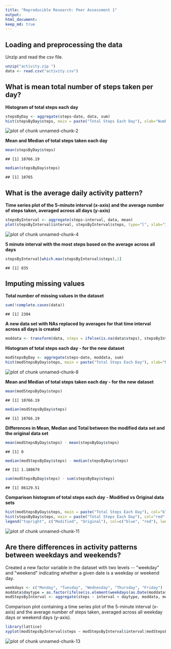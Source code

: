 ```yaml
---
title: "Reproducible Research: Peer Assessment 1"
output: 
html_document:
keep_md: true
---
```




## Loading and preprocessing the data
Unzip and read the csv file.

```r
unzip("activity.zip ")
data <- read.csv("activity.csv")
```



## What is mean total number of steps taken per day?
**Histogram of total steps each day**

```r
stepsByDay <- aggregate(steps~date, data, sum)
hist(stepsByDay$steps, main = paste("Total Steps Each Day"), xlab="Number of Steps")
```

![plot of chunk unnamed-chunk-2](figure/unnamed-chunk-2-1.png) 

**Mean and Median of total steps taken each day**

```r
mean(stepsByDay$steps)
```

```
## [1] 10766.19
```

```r
median(stepsByDay$steps)
```

```
## [1] 10765
```



## What is the average daily activity pattern?
**Time series plot of the 5-minute interval (x-axis) and the average number of steps taken, averaged across all days (y-axis)**

```r
stepsByInterval <- aggregate(steps~interval, data, mean)
plot(stepsByInterval$interval, stepsByInterval$steps, type="l", xlab="Interval", ylab="Number of Steps",main="Average Number of Steps per Day for each interval")
```

![plot of chunk unnamed-chunk-4](figure/unnamed-chunk-4-1.png) 

**5 minute interval with the most steps based on the average across all days**

```r
stepsByInterval[which.max(stepsByInterval$steps),1]
```

```
## [1] 835
```


## Imputing missing values
**Total number of missing values in the dataset**

```r
sum(!complete.cases(data))
```

```
## [1] 2304
```

**A new data set with NAs replaced by  averages for  that time interval across all days is created**

```r
moddata <- transform(data, steps = ifelse(is.na(data$steps), stepsByInterval$steps[match(data$interval, stepsByInterval$interval)], data$steps))
```

**Histogram of total steps each day - for the new dataset**

```r
modStepsByDay <- aggregate(steps~date, moddata, sum)
hist(modStepsByDay$steps, main = paste("Total Steps Each Day"), xlab="Number of Steps")
```

![plot of chunk unnamed-chunk-8](figure/unnamed-chunk-8-1.png) 

**Mean and Median of total steps taken each day - for the new dataset**

```r
mean(modStepsByDay$steps)
```

```
## [1] 10766.19
```

```r
median(modStepsByDay$steps)
```

```
## [1] 10766.19
```

**Differences in Mean, Median and Total between the modified data set and the original data set**

```r
mean(modStepsByDay$steps) - mean(stepsByDay$steps)
```

```
## [1] 0
```

```r
median(modStepsByDay$steps) - median(stepsByDay$steps)
```

```
## [1] 1.188679
```

```r
sum(modStepsByDay$steps) - sum(stepsByDay$steps)
```

```
## [1] 86129.51
```

**Comparison histogram of total steps each day - Modified vs Original data sets**

```r
hist(modStepsByDay$steps, main = paste("Total Steps Each Day"), col="blue", xlab="Number of Steps")
hist(stepsByDay$steps, main = paste("Total Steps Each Day"), col="red", xlab="Number of Steps", add=T)
legend("topright", c("Modified", "Original"), col=c("blue", "red"), lwd=10)
```

![plot of chunk unnamed-chunk-11](figure/unnamed-chunk-11-1.png) 


## Are there differences in activity patterns between weekdays and weekends?
Created a new factor variable in the dataset with two levels -- "weekday" and "weekend" indicating whether a given date is a weekday or weekend day.

```r
weekdays <- c("Monday", "Tuesday", "Wednesday", "Thursday", "Friday")
moddata$daytype = as.factor(ifelse(is.element(weekdays(as.Date(moddata$date)),weekdays), "Weekday", "Weekend"))
modStepsByInterval <- aggregate(steps ~ interval + daytype, moddata, mean)
```

Comparison plot containing a time series plot of the 5-minute interval (x-axis) and the average number of steps taken, averaged across all weekday days or weekend days (y-axis). 

```r
library(lattice)
xyplot(modStepsByInterval$steps ~ modStepsByInterval$interval|modStepsByInterval$daytype, main="Average Steps per Day for each interval", xlab="Interval", ylab="Steps", layout=c(1,2), type="l")
```

![plot of chunk unnamed-chunk-13](figure/unnamed-chunk-13-1.png) 
